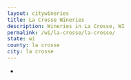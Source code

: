 ```yaml
---
layout: citywineries
title: La Crosse Wineries
description: Wineries in La Crosse, WI
permalink: /wi/la-crosse/la-crosse/
state: wi
county: la crosse
city: la crosse
---
```

-
